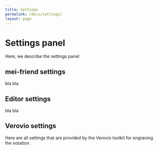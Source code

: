 ```yaml
---
title: Settings
permalink: /docs/settings/
layout: page
---
```

# Settings panel

Here, we describe the settings panel

## mei-friend settings

bla bla

## Editor settings

bla bla

## Verovio settings

Here are all settings that are provided by the Verovio toolkit for engraving the notation.
